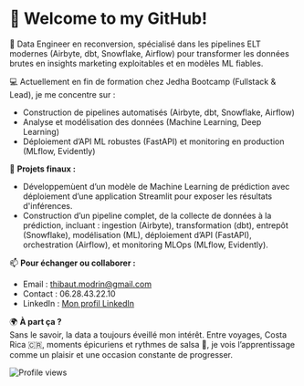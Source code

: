 # 👋  Welcome to my GitHub!

🎯 Data Engineer en reconversion, spécialisé dans les pipelines ELT modernes (Airbyte, dbt, Snowflake, Airflow) pour transformer les données brutes en insights marketing exploitables et en modèles ML fiables.

💻 Actuellement en fin de formation chez Jedha Bootcamp (Fullstack & Lead), je me concentre sur :
- Construction de pipelines automatisés (Airbyte, dbt, Snowflake, Airflow)
- Analyse et modélisation des données (Machine Learning, Deep Learning)
- Déploiement d’API ML robustes (FastAPI) et monitoring en production (MLflow, Evidently)

🔨 **Projets finaux :**
- Développemùent d’un modèle de Machine Learning de prédiction avec déploiement d’une application Streamlit pour exposer les résultats d'inférences.
- Construction d’un pipeline complet, de la collecte de données à la prédiction, incluant : ingestion (Airbyte), transformation (dbt), entrepôt (Snowflake), modélisation (ML), déploiement d’API (FastAPI), orchestration (Airflow), et monitoring MLOps (MLflow, Evidently).

📫 **Pour échanger ou collaborer :**
- Email : thibaut.modrin@gmail.com  
- Contact : 06.28.43.22.10  
- LinkedIn : [Mon profil LinkedIn](https://linkedin.com/in/tonprofil)

🌍 **À part ça ?**  
Sans le savoir, la data a toujours éveillé mon intérêt. Entre voyages, Costa Rica 🇨🇷, moments épicuriens et rythmes de salsa 🎹, je vois l’apprentissage comme un plaisir et une occasion constante de progresser.


![Profile views](https://komarev.com/ghpvc/?username=thibautmodrin&color=blue)
